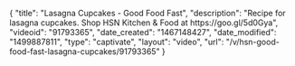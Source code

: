 {
    "title": "Lasagna Cupcakes - Good Food Fast",
    "description": "Recipe for lasagna cupcakes. Shop HSN Kitchen & Food at https:\/\/goo.gl\/5d0Gya",
    "videoid": "91793365",
    "date_created": "1467148427",
    "date_modified": "1499887811",
    "type": "captivate",
    "layout": "video",
    "url": "\/v\/hsn-good-food-fast-lasagna-cupcakes\/91793365"
}